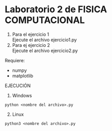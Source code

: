 # Laboratorio 2 de FISICA COMPUTACIONAL

1. Para el ejercicio 1  
Ejecute el archivo ejercicio1.py  
2. Para ej ejercicio 2  
Ejecute el archivo ejercicio2.py  
  
  Requiere:
* numpy
* matplotlib  
  
EJECUCIÓN
1. Windows
~~~
python <nombre del archivo>.py
~~~

2. Linux
~~~
python3 <nombre del archivo>.py
~~~
